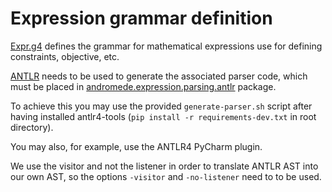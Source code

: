# Expression grammar definition

[Expr.g4](Expr.g4) defines the grammar for mathematical expressions
use for defining constraints, objective, etc.

[ANTLR](https://www.antlr.org) needs to be used to generate the associated
parser code, which must be placed in [andromede.expression.parsing.antlr](/src/andromede/expression/parsing/antlr)
package.

To achieve this you may use the provided `generate-parser.sh` script after having installed
antlr4-tools (`pip install -r requirements-dev.txt` in root directory).

You may also, for example, use the ANTLR4 PyCharm plugin.

We use the visitor and not the listener in order to translate ANTLR AST
into our own AST, so the options `-visitor` and `-no-listener` need to
to be used.
